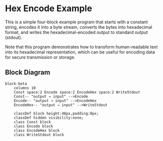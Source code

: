 # Hex Encode Example

This is a simple four-block example program that starts with a constant string,
encodes it into a byte stream, converts the bytes into hexadecimal format,
and writes the hexadecimal-encoded output to standard output (stdout).

Note that this program demonstrates how to transform human-readable text into
its hexadecimal representation, which can be useful for encoding data for secure
transmission or storage.

## Block Diagram

```mermaid
block-beta
    columns 10
    Const space:2 Encode space:2 EncodeHex space:2 WriteStdout
    Const-- "output → input" -->Encode
    Encode-- "output → input" -->EncodeHex
    EncodeHex-- "output → input" -->WriteStdout

    classDef block height:48px,padding:8px;
    classDef hidden visibility:none;
    class Const block
    class Encode block
    class EncodeHex block
    class WriteStdout block
```
